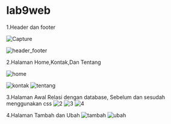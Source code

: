 # lab9web
1.Header dan footer

![Capture](https://user-images.githubusercontent.com/81373389/121113385-2e945c80-c83c-11eb-95cf-afb3d91c3b2a.JPG)


![header_footer](https://user-images.githubusercontent.com/81373389/121113601-87fc8b80-c83c-11eb-9d1c-324157971dec.JPG)

2.Halaman Home,Kontak,Dan Tentang

![home](https://user-images.githubusercontent.com/81373389/121113720-b2e6df80-c83c-11eb-9a70-e80aa2739bb9.JPG)

![kontak](https://user-images.githubusercontent.com/81373389/121113729-b5493980-c83c-11eb-9732-500616420c2a.JPG)
![tentang](https://user-images.githubusercontent.com/81373389/121113786-d742bc00-c83c-11eb-92da-db3ad57f92d3.JPG)

3.Halaman Awal Relasi dengan database, Sebelum dan sesudah menggunakan css
![2](https://user-images.githubusercontent.com/81373389/121113406-36540100-c83c-11eb-9b65-7ceebee9f798.JPG)
![3](https://user-images.githubusercontent.com/81373389/121113439-44098680-c83c-11eb-84b4-7ecd7f386bea.JPG)
![4](https://user-images.githubusercontent.com/81373389/121113482-4f5cb200-c83c-11eb-97d1-de93b75804e2.JPG)

4.Halaman Tambah dan Ubah
![tambah](https://user-images.githubusercontent.com/81373389/121113832-ef1a4000-c83c-11eb-94dc-32261273edec.JPG)
![ubah](https://user-images.githubusercontent.com/81373389/121113859-fa6d6b80-c83c-11eb-903c-c9294808402f.JPG)
